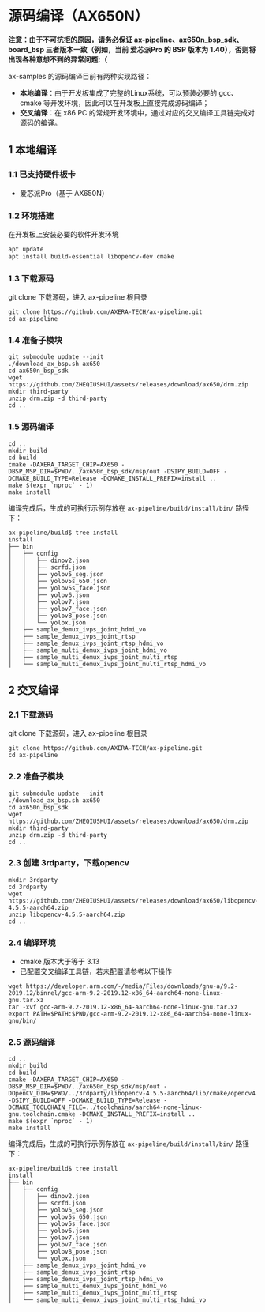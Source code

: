 # 源码编译（AX650N）

**注意：由于不可抗拒的原因，请务必保证 ax-pipeline、ax650n_bsp_sdk、board_bsp 三者版本一致（例如，当前 爱芯派Pro 的 BSP 版本为 1.40），否则将出现各种意想不到的异常问题:（**

ax-samples 的源码编译目前有两种实现路径：

- **本地编译**：由于开发板集成了完整的Linux系统，可以预装必要的 gcc、cmake 等开发环境，因此可以在开发板上直接完成源码编译；
- **交叉编译**：在 x86 PC 的常规开发环境中，通过对应的交叉编译工具链完成对源码的编译。

## 1 本地编译

### 1.1 已支持硬件板卡

- 爱芯派Pro（基于 AX650N）

### 1.2 环境搭建

在开发板上安装必要的软件开发环境

```bash
apt update
apt install build-essential libopencv-dev cmake
```

### 1.3 下载源码

git clone 下载源码，进入 ax-pipeline 根目录

```shell
git clone https://github.com/AXERA-TECH/ax-pipeline.git
cd ax-pipeline
```

### 1.4 准备子模块

```shell
git submodule update --init
./download_ax_bsp.sh ax650
cd ax650n_bsp_sdk
wget https://github.com/ZHEQIUSHUI/assets/releases/download/ax650/drm.zip
mkdir third-party
unzip drm.zip -d third-party
cd ..
```

### 1.5 源码编译

```shell
cd ..
mkdir build
cd build
cmake -DAXERA_TARGET_CHIP=AX650 -DBSP_MSP_DIR=$PWD/../ax650n_bsp_sdk/msp/out -DSIPY_BUILD=OFF -DCMAKE_BUILD_TYPE=Release -DCMAKE_INSTALL_PREFIX=install ..
make $(expr `nproc` - 1)
make install
```

编译完成后，生成的可执行示例存放在 `ax-pipeline/build/install/bin/` 路径下：

```shell
ax-pipeline/build$ tree install
install
├── bin
│   ├── config
│   │   ├── dinov2.json
│   │   ├── scrfd.json
│   │   ├── yolov5_seg.json
│   │   ├── yolov5s_650.json
│   │   ├── yolov5s_face.json
│   │   ├── yolov6.json
│   │   ├── yolov7.json
│   │   ├── yolov7_face.json
│   │   ├── yolov8_pose.json
│   │   └── yolox.json
│   ├── sample_demux_ivps_joint_hdmi_vo
│   ├── sample_demux_ivps_joint_rtsp
│   ├── sample_demux_ivps_joint_rtsp_hdmi_vo
│   ├── sample_multi_demux_ivps_joint_hdmi_vo
│   ├── sample_multi_demux_ivps_joint_multi_rtsp
│   └── sample_multi_demux_ivps_joint_multi_rtsp_hdmi_vo
```

## 2 交叉编译

### 2.1 下载源码

git clone 下载源码，进入 ax-pipeline 根目录

```shell
git clone https://github.com/AXERA-TECH/ax-pipeline.git
cd ax-pipeline
```

### 2.2 准备子模块

```shell
git submodule update --init
./download_ax_bsp.sh ax650
cd ax650n_bsp_sdk
wget https://github.com/ZHEQIUSHUI/assets/releases/download/ax650/drm.zip
mkdir third-party
unzip drm.zip -d third-party
cd ..
```

### 2.3 创建 3rdparty，下载opencv

```shell
mkdir 3rdparty
cd 3rdparty
wget https://github.com/ZHEQIUSHUI/assets/releases/download/ax650/libopencv-4.5.5-aarch64.zip
unzip libopencv-4.5.5-aarch64.zip
cd ..
```

### 2.4 编译环境

- cmake 版本大于等于 3.13
- 已配置交叉编译工具链，若未配置请参考以下操作

```shell
wget https://developer.arm.com/-/media/Files/downloads/gnu-a/9.2-2019.12/binrel/gcc-arm-9.2-2019.12-x86_64-aarch64-none-linux-gnu.tar.xz
tar -xvf gcc-arm-9.2-2019.12-x86_64-aarch64-none-linux-gnu.tar.xz
export PATH=$PATH:$PWD/gcc-arm-9.2-2019.12-x86_64-aarch64-none-linux-gnu/bin/
```

### 2.5 源码编译

```shell
cd ..
mkdir build
cd build
cmake -DAXERA_TARGET_CHIP=AX650 -DBSP_MSP_DIR=$PWD/../ax650n_bsp_sdk/msp/out -DOpenCV_DIR=$PWD/../3rdparty/libopencv-4.5.5-aarch64/lib/cmake/opencv4 -DSIPY_BUILD=OFF -DCMAKE_BUILD_TYPE=Release -DCMAKE_TOOLCHAIN_FILE=../toolchains/aarch64-none-linux-gnu.toolchain.cmake -DCMAKE_INSTALL_PREFIX=install ..
make $(expr `nproc` - 1)
make install
```

编译完成后，生成的可执行示例存放在 `ax-pipeline/build/install/bin/` 路径下：

```shell
ax-pipeline/build$ tree install
install
├── bin
│   ├── config
│   │   ├── dinov2.json
│   │   ├── scrfd.json
│   │   ├── yolov5_seg.json
│   │   ├── yolov5s_650.json
│   │   ├── yolov5s_face.json
│   │   ├── yolov6.json
│   │   ├── yolov7.json
│   │   ├── yolov7_face.json
│   │   ├── yolov8_pose.json
│   │   └── yolox.json
│   ├── sample_demux_ivps_joint_hdmi_vo
│   ├── sample_demux_ivps_joint_rtsp
│   ├── sample_demux_ivps_joint_rtsp_hdmi_vo
│   ├── sample_multi_demux_ivps_joint_hdmi_vo
│   ├── sample_multi_demux_ivps_joint_multi_rtsp
│   └── sample_multi_demux_ivps_joint_multi_rtsp_hdmi_vo
```
